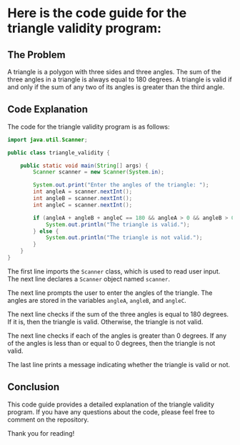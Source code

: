 # Here is the code guide for the triangle validity program:

## The Problem

A triangle is a polygon with three sides and three angles. The sum of the three angles in a triangle is always equal to 180 degrees. A triangle is valid if and only if the sum of any two of its angles is greater than the third angle.

## Code Explanation

The code for the triangle validity program is as follows:

```java
import java.util.Scanner;

public class triangle_validity {

    public static void main(String[] args) {
        Scanner scanner = new Scanner(System.in);

        System.out.print("Enter the angles of the triangle: ");
        int angleA = scanner.nextInt();
        int angleB = scanner.nextInt();
        int angleC = scanner.nextInt();

        if (angleA + angleB + angleC == 180 && angleA > 0 && angleB > 0 && angleC > 0) {
            System.out.println("The triangle is valid.");
        } else {
            System.out.println("The triangle is not valid.");
        }
    }
}
```

The first line imports the `Scanner` class, which is used to read user input. The next line declares a `Scanner` object named `scanner`.

The next line prompts the user to enter the angles of the triangle. The angles are stored in the variables `angleA`, `angleB`, and `angleC`.

The next line checks if the sum of the three angles is equal to 180 degrees. If it is, then the triangle is valid. Otherwise, the triangle is not valid.

The next line checks if each of the angles is greater than 0 degrees. If any of the angles is less than or equal to 0 degrees, then the triangle is not valid.

The last line prints a message indicating whether the triangle is valid or not.

## Conclusion

This code guide provides a detailed explanation of the triangle validity program. If you have any questions about the code, please feel free to comment on the repository.

Thank you for reading!